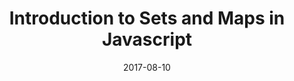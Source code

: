 ---
title: Introduction to Sets and Maps in Javascript
additionalTags: None whatsoever
copy: This post gives a quick overview on the differences between sets and maps.
date: '2017-08-10'
description: 'Nothing is impossible. By condensing, we self-actualize.'
featuredImage: ../images/gallery/react-context.jpg
mainTag: ES6
---